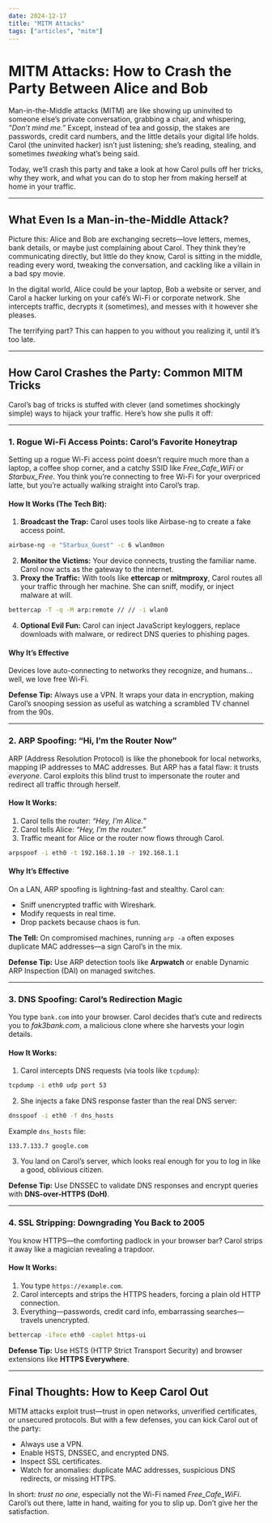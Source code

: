 ```yaml
---
date: 2024-12-17
title: "MITM Attacks"
tags: ["articles", "mitm"]
---
```

# MITM Attacks: How to Crash the Party Between Alice and Bob

Man-in-the-Middle attacks (MITM) are like showing up uninvited to someone else’s private conversation, grabbing a chair, and whispering, *“Don’t mind me.”* Except, instead of tea and gossip, the stakes are passwords, credit card numbers, and the little details your digital life holds. Carol (the uninvited hacker) isn’t just listening; she’s reading, stealing, and sometimes *tweaking* what’s being said.

Today, we’ll crash this party and take a look at how Carol pulls off her tricks, why they work, and what you can do to stop her from making herself at home in your traffic.

---

## What Even Is a Man-in-the-Middle Attack?

Picture this: Alice and Bob are exchanging secrets—love letters, memes, bank details, or maybe just complaining about Carol. They think they’re communicating directly, but little do they know, Carol is sitting in the middle, reading every word, tweaking the conversation, and cackling like a villain in a bad spy movie.

In the digital world, Alice could be your laptop, Bob a website or server, and Carol a hacker lurking on your café’s Wi-Fi or corporate network. She intercepts traffic, decrypts it (sometimes), and messes with it however she pleases.

The terrifying part? This can happen to you without you realizing it, until it’s too late.

---

## How Carol Crashes the Party: Common MITM Tricks

Carol’s bag of tricks is stuffed with clever (and sometimes shockingly simple) ways to hijack your traffic. Here’s how she pulls it off:

---

### 1. Rogue Wi-Fi Access Points: Carol’s Favorite Honeytrap

Setting up a rogue Wi-Fi access point doesn’t require much more than a laptop, a coffee shop corner, and a catchy SSID like *Free\_Cafe\_WiFi* or *Starbux\_Free*. You think you’re connecting to free Wi-Fi for your overpriced latte, but you’re actually walking straight into Carol’s trap.

#### How It Works (The Tech Bit):

1. **Broadcast the Trap:** Carol uses tools like Airbase-ng to create a fake access point.

```bash
airbase-ng -e "Starbux_Guest" -c 6 wlan0mon
```

2. **Monitor the Victims:** Your device connects, trusting the familiar name. Carol now acts as the gateway to the internet.
3. **Proxy the Traffic:** With tools like **ettercap** or **mitmproxy**, Carol routes all your traffic through her machine. She can sniff, modify, or inject malware at will.

```bash
bettercap -T -q -M arp:remote // // -i wlan0
```

4. **Optional Evil Fun:** Carol can inject JavaScript keyloggers, replace downloads with malware, or redirect DNS queries to phishing pages.

#### Why It’s Effective

Devices love auto-connecting to networks they recognize, and humans… well, we love free Wi-Fi.

**Defense Tip:** Always use a VPN. It wraps your data in encryption, making Carol’s snooping session as useful as watching a scrambled TV channel from the 90s.

---

### 2. ARP Spoofing: “Hi, I’m the Router Now”

ARP (Address Resolution Protocol) is like the phonebook for local networks, mapping IP addresses to MAC addresses. But ARP has a fatal flaw: it trusts *everyone*. Carol exploits this blind trust to impersonate the router and redirect all traffic through herself.

#### How It Works:

1. Carol tells the router: *“Hey, I’m Alice.”*
2. Carol tells Alice: *“Hey, I’m the router.”*
3. Traffic meant for Alice or the router now flows through Carol.

```bash
arpspoof -i eth0 -t 192.168.1.10 -r 192.168.1.1
```

#### Why It’s Effective

On a LAN, ARP spoofing is lightning-fast and stealthy. Carol can:

- Sniff unencrypted traffic with Wireshark.
- Modify requests in real time.
- Drop packets because chaos is fun.

**The Tell:** On compromised machines, running `arp -a` often exposes duplicate MAC addresses—a sign Carol’s in the mix.

**Defense Tip:** Use ARP detection tools like **Arpwatch** or enable Dynamic ARP Inspection (DAI) on managed switches.

---

### 3. DNS Spoofing: Carol’s Redirection Magic

You type `bank.com` into your browser. Carol decides that’s cute and redirects you to *fak3bank.com*, a malicious clone where she harvests your login details.

#### How It Works:

1. Carol intercepts DNS requests (via tools like `tcpdump`):

```bash
tcpdump -i eth0 udp port 53
```

2. She injects a fake DNS response faster than the real DNS server:

```bash
dnsspoof -i eth0 -f dns_hosts
```

Example `dns_hosts` file:

```
133.7.133.7 google.com
```

3. You land on Carol’s server, which looks real enough for you to log in like a good, oblivious citizen.

**Defense Tip:** Use DNSSEC to validate DNS responses and encrypt queries with **DNS-over-HTTPS (DoH)**.

---

### 4. SSL Stripping: Downgrading You Back to 2005

You know HTTPS—the comforting padlock in your browser bar? Carol strips it away like a magician revealing a trapdoor.

#### How It Works:

1. You type `https://example.com`.
2. Carol intercepts and strips the HTTPS headers, forcing a plain old HTTP connection.
3. Everything—passwords, credit card info, embarrassing searches—travels unencrypted.

```bash
bettercap -iface eth0 -caplet https-ui
```

**Defense Tip:** Use HSTS (HTTP Strict Transport Security) and browser extensions like **HTTPS Everywhere**.

---

## Final Thoughts: How to Keep Carol Out

MITM attacks exploit trust—trust in open networks, unverified certificates, or unsecured protocols. But with a few defenses, you can kick Carol out of the party:

- Always use a VPN.
- Enable HSTS, DNSSEC, and encrypted DNS.
- Inspect SSL certificates.
- Watch for anomalies: duplicate MAC addresses, suspicious DNS redirects, or missing HTTPS.

In short: *trust no one*, especially not the Wi-Fi named *Free\_Cafe\_WiFi*. Carol’s out there, latte in hand, waiting for you to slip up. Don’t give her the satisfaction.


